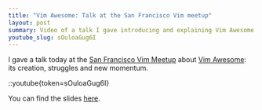 ```yaml
---
title: "Vim Awesome: Talk at the San Francisco Vim meetup"
layout: post
summary: Video of a talk I gave introducing and explaining Vim Awesome
youtube_slug: sOuloaGug6I
---
```


I gave a talk today at the [San Francisco Vim
Meetup](http://www.meetup.com/vim-sf/) about [Vim Awesome](vimawesome.com):
its creation, struggles and new momentum.

::youtube{token=sOuloaGug6I}

You can find the slides
[here](https://jordaneldredge.com/talks/vim-awesome/).
